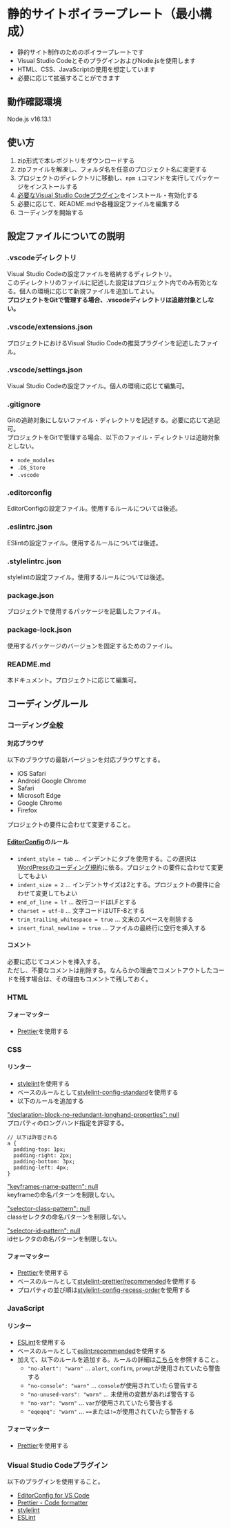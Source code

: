 # 静的サイトボイラープレート（最小構成）
- 静的サイト制作のためのボイラープレートです
- Visual Studio CodeとそのプラグインおよびNode.jsを使用します
- HTML、CSS、JavaScriptの使用を想定しています
- 必要に応じて拡張することができます

## 動作確認環境
Node.js v16.13.1

## 使い方
1. zip形式で本レポジトリをダウンロードする
2. zipファイルを解凍し、フォルダ名を任意のプロジェクト名に変更する
3. プロジェクトのディレクトリに移動し、`npm i`コマンドを実行してパッケージをインストールする
4. [必要なVisual Studio Codeプラグイン](https://github.com/foolish-pine/static-site-boilerplate-min#visual-studio-code%E3%83%97%E3%83%A9%E3%82%B0%E3%82%A4%E3%83%B3)をインストール・有効化する
5. 必要に応じて、README.mdや各種設定ファイルを編集する
6. コーディングを開始する

## 設定ファイルについての説明
### .vscodeディレクトリ
Visual Studio Codeの設定ファイルを格納するディレクトリ。<br>
このディレクトリのファイルに記述した設定はプロジェクト内でのみ有効となる。個人の環境に応じて新規ファイルを追加してよい。<br>
**プロジェクトをGitで管理する場合、.vscodeディレクトリは追跡対象としない。**

### .vscode/extensions.json
プロジェクトにおけるVisual Studio Codeの推奨プラグインを記述したファイル。

### .vscode/settings.json
Visual Studio Codeの設定ファイル。個人の環境に応じて編集可。

### .gitignore
Gitの追跡対象にしないファイル・ディレクトリを記述する。必要に応じて追記可。<br>
プロジェクトをGitで管理する場合、以下のファイル・ディレクトリは追跡対象としない。
- `node_modules`
- `.DS_Store`
- `.vscode`

### .editorconfig
EditorConfigの設定ファイル。使用するルールについては後述。

### .eslintrc.json
ESlintの設定ファイル。使用するルールについては後述。

### .stylelintrc.json
stylelintの設定ファイル。使用するルールについては後述。

### package.json
プロジェクトで使用するパッケージを記載したファイル。

### package-lock.json
使用するパッケージのバージョンを固定するためのファイル。

### README.md
本ドキュメント。プロジェクトに応じて編集可。

## コーディングルール
### コーディング全般
#### 対応ブラウザ
以下のブラウザの最新バージョンを対応ブラウザとする。
- iOS Safari
- Android Google Chrome
- Safari
- Microsoft Edge
- Google Chrome
- Firefox

プロジェクトの要件に合わせて変更すること。

#### [EditorConfig](https://editorconfig.org/)のルール
- `indent_style = tab` … インデントにタブを使用する。この選択は[WordPressのコーディング規約](https://developer.wordpress.org/coding-standards/wordpress-coding-standards/php/#indentation)に依る。プロジェクトの要件に合わせて変更してもよい
- `indent_size = 2` … インデントサイズは2とする。プロジェクトの要件に合わせて変更してもよい
- `end_of_line = lf` … 改行コードはLFとする
- `charset = utf-8` … 文字コードはUTF-8とする
- `trim_trailing_whitespace = true` … 文末のスペースを削除する
- `insert_final_newline = true` … ファイルの最終行に空行を挿入する

#### コメント
必要に応じてコメントを挿入する。<br>
ただし、不要なコメントは削除する。なんらかの理由でコメントアウトしたコードを残す場合は、その理由もコメントで残しておく。

### HTML
#### フォーマッター
- [Prettier](https://marketplace.visualstudio.com/items?itemName=esbenp.prettier-vscode)を使用する

### CSS
#### リンター
- [stylelint](https://stylelint.io/)を使用する
- ベースのルールとして[stylelint-config-standard](https://github.com/stylelint/stylelint-config-standard)を使用する
- 以下のルールを追加する

["declaration-block-no-redundant-longhand-properties": null](https://stylelint.io/user-guide/rules/list/declaration-block-no-redundant-longhand-properties/)<br>
プロパティのロングハンド指定を許容する。
```
// 以下は許容される
a {
  padding-top: 1px;
  padding-right: 2px;
  padding-bottom: 3px;
  padding-left: 4px;
}
```

["keyframes-name-pattern": null](https://stylelint.io/user-guide/rules/list/keyframes-name-pattern/)<br>
keyframeの命名パターンを制限しない。

["selector-class-pattern": null](https://stylelint.io/user-guide/rules/list/selector-class-pattern/)<br>
classセレクタの命名パターンを制限しない。

["selector-id-pattern": null](https://stylelint.io/user-guide/rules/list/selector-id-pattern/)<br>
idセレクタの命名パターンを制限しない。

#### フォーマッター
- [Prettier](https://prettier.io/)を使用する
- ベースのルールとして[stylelint-prettier/recommended](https://github.com/prettier/stylelint-prettier)を使用する
- プロパティの並び順は[stylelint-config-recess-order](https://github.com/stormwarning/stylelint-config-recess-order)を使用する

### JavaScript
#### リンター
- [ESLint](https://eslint.org/)を使用する
- ベースのルールとして[eslint:recommended](https://eslint.org/docs/rules/)を使用する
- 加えて、以下のルールを追加する。ルールの詳細は[こちら](https://eslint.org/docs/rules/)を参照すること。
	- `"no-alert": "warn"` … `alert`, `confirm`, `prompt`が使用されていたら警告する
	- `"no-console": "warn"` … `console`が使用されていたら警告する
	- `"no-unused-vars": "warn"` … 未使用の変数があれば警告する
	- `"no-var": "warn"` … `var`が使用されていたら警告する
	- `"eqeqeq": "warn"` … `==`または`!=`が使用されていたら警告する

#### フォーマッター
- [Prettier](https://prettier.io/)を使用する

### Visual Studio Codeプラグイン
以下のプラグインを使用すること。

- [EditorConfig for VS Code](https://marketplace.visualstudio.com/items?itemName=EditorConfig.EditorConfig)
- [Prettier - Code formatter](https://marketplace.visualstudio.com/items?itemName=esbenp.prettier-vscode)
- [stylelint](https://marketplace.visualstudio.com/items?itemName=stylelint.vscode-stylelint)
- [ESLint](https://marketplace.visualstudio.com/items?itemName=dbaeumer.vscode-eslint)
